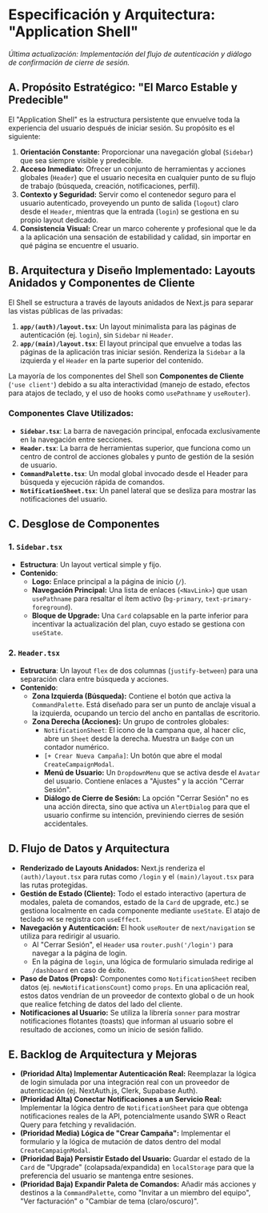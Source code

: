# Especificación y Arquitectura: "Application Shell"

*Última actualización: Implementación del flujo de autenticación y diálogo de confirmación de cierre de sesión.*

## A. Propósito Estratégico: "El Marco Estable y Predecible"

El "Application Shell" es la estructura persistente que envuelve toda la experiencia del usuario después de iniciar sesión. Su propósito es el siguiente:

1.  **Orientación Constante:** Proporcionar una navegación global (`Sidebar`) que sea siempre visible y predecible.
2.  **Acceso Inmediato:** Ofrecer un conjunto de herramientas y acciones globales (`Header`) que el usuario necesita en cualquier punto de su flujo de trabajo (búsqueda, creación, notificaciones, perfil).
3.  **Contexto y Seguridad:** Servir como el contenedor seguro para el usuario autenticado, proveyendo un punto de salida (`logout`) claro desde el `Header`, mientras que la entrada (`login`) se gestiona en su propio layout dedicado.
4.  **Consistencia Visual:** Crear un marco coherente y profesional que le da a la aplicación una sensación de estabilidad y calidad, sin importar en qué página se encuentre el usuario.

## B. Arquitectura y Diseño Implementado: Layouts Anidados y Componentes de Cliente

El Shell se estructura a través de layouts anidados de Next.js para separar las vistas públicas de las privadas:

1.  **`app/(auth)/layout.tsx`**: Un layout minimalista para las páginas de autenticación (ej. `login`), sin `Sidebar` ni `Header`.
2.  **`app/(main)/layout.tsx`**: El layout principal que envuelve a todas las páginas de la aplicación tras iniciar sesión. Renderiza la `Sidebar` a la izquierda y el `Header` en la parte superior del contenido.

La mayoría de los componentes del Shell son **Componentes de Cliente** (`'use client'`) debido a su alta interactividad (manejo de estado, efectos para atajos de teclado, y el uso de hooks como `usePathname` y `useRouter`).

### Componentes Clave Utilizados:
-   **`Sidebar.tsx`**: La barra de navegación principal, enfocada exclusivamente en la navegación entre secciones.
-   **`Header.tsx`**: La barra de herramientas superior, que funciona como un centro de control de acciones globales y punto de gestión de la sesión de usuario.
-   **`CommandPalette.tsx`**: Un modal global invocado desde el Header para búsqueda y ejecución rápida de comandos.
-   **`NotificationSheet.tsx`**: Un panel lateral que se desliza para mostrar las notificaciones del usuario.

## C. Desglose de Componentes

### 1. `Sidebar.tsx`
-   **Estructura**: Un layout vertical simple y fijo.
-   **Contenido**:
    -   **Logo:** Enlace principal a la página de inicio (`/`).
    -   **Navegación Principal:** Una lista de enlaces (`<NavLink>`) que usan `usePathname` para resaltar el ítem activo (`bg-primary`, `text-primary-foreground`).
    -   **Bloque de Upgrade:** Una `Card` colapsable en la parte inferior para incentivar la actualización del plan, cuyo estado se gestiona con `useState`.

### 2. `Header.tsx`
-   **Estructura**: Un layout `flex` de dos columnas (`justify-between`) para una separación clara entre búsqueda y acciones.
-   **Contenido**:
    -   **Zona Izquierda (Búsqueda):** Contiene el botón que activa la `CommandPalette`. Está diseñado para ser un punto de anclaje visual a la izquierda, ocupando un tercio del ancho en pantallas de escritorio.
    -   **Zona Derecha (Acciones):** Un grupo de controles globales:
        -   `NotificationSheet`: El icono de la campana que, al hacer clic, abre un `Sheet` desde la derecha. Muestra un `Badge` con un contador numérico.
        -   `[+ Crear Nueva Campaña]`: Un botón que abre el modal `CreateCampaignModal`.
        -   **Menú de Usuario:** Un `DropdownMenu` que se activa desde el `Avatar` del usuario. Contiene enlaces a "Ajustes" y la acción "Cerrar Sesión".
        -   **Diálogo de Cierre de Sesión:** La opción "Cerrar Sesión" no es una acción directa, sino que activa un `AlertDialog` para que el usuario confirme su intención, previniendo cierres de sesión accidentales.

## D. Flujo de Datos y Arquitectura

-   **Renderizado de Layouts Anidados:** Next.js renderiza el `(auth)/layout.tsx` para rutas como `/login` y el `(main)/layout.tsx` para las rutas protegidas.
-   **Gestión de Estado (Cliente):** Todo el estado interactivo (apertura de modales, paleta de comandos, estado de la `Card` de upgrade, etc.) se gestiona localmente en cada componente mediante `useState`. El atajo de teclado `⌘K` se registra con `useEffect`.
-   **Navegación y Autenticación:** El hook `useRouter` de `next/navigation` se utiliza para redirigir al usuario.
    -   Al "Cerrar Sesión", el `Header` usa `router.push('/login')` para navegar a la página de login.
    -   En la página de `login`, una lógica de formulario simulada redirige al `/dashboard` en caso de éxito.
-   **Paso de Datos (Props):** Componentes como `NotificationSheet` reciben datos (ej. `newNotificationsCount`) como `props`. En una aplicación real, estos datos vendrían de un proveedor de contexto global o de un hook que realice fetching de datos del lado del cliente.
-   **Notificaciones al Usuario:** Se utiliza la librería `sonner` para mostrar notificaciones flotantes (toasts) que informan al usuario sobre el resultado de acciones, como un inicio de sesión fallido.

## E. Backlog de Arquitectura y Mejoras

-   **(Prioridad Alta) Implementar Autenticación Real:** Reemplazar la lógica de login simulada por una integración real con un proveedor de autenticación (ej. NextAuth.js, Clerk, Supabase Auth).
-   **(Prioridad Alta) Conectar Notificaciones a un Servicio Real:** Implementar la lógica dentro de `NotificationSheet` para que obtenga notificaciones reales de la API, potencialmente usando SWR o React Query para fetching y revalidación.
-   **(Prioridad Media) Lógica de "Crear Campaña":** Implementar el formulario y la lógica de mutación de datos dentro del modal `CreateCampaignModal`.
-   **(Prioridad Baja) Persistir Estado del Usuario:** Guardar el estado de la `Card` de "Upgrade" (colapsada/expandida) en `localStorage` para que la preferencia del usuario se mantenga entre sesiones.
-   **(Prioridad Baja) Expandir Paleta de Comandos:** Añadir más acciones y destinos a la `CommandPalette`, como "Invitar a un miembro del equipo", "Ver facturación" o "Cambiar de tema (claro/oscuro)". 